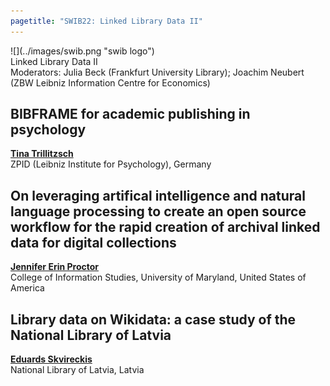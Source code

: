 ```yaml
---
pagetitle: "SWIB22: Linked Library Data II"
---
```



<div id="top">
<div class="column left">![](../images/swib.png "swib logo")</div>
<div class="column middle">Linked Library Data II</div>
<div class="column right"></div>
</div>

<div id="prog">
<div>Moderators: Julia Beck (Frankfurt University Library); Joachim Neubert (ZBW Leibniz Information Centre for Economics)</div>
<!-- 2022-11-29 14:00 15:15</-->



## BIBFRAME for academic publishing in psychology

<b><u>Tina Trillitzsch</u></b><br />
ZPID (Leibniz Institute for Psychology), Germany



## On leveraging artifical intelligence and natural language processing to create an open source workflow for the rapid creation of archival linked data for digital collections

<b><u>Jennifer Erin Proctor</u></b><br />
College of Information Studies, University of Maryland, United States of America



## Library data on Wikidata: a case study of the National Library of Latvia

<b><u>Eduards Skvireckis</u></b><br />
National Library of Latvia, Latvia



</div>


